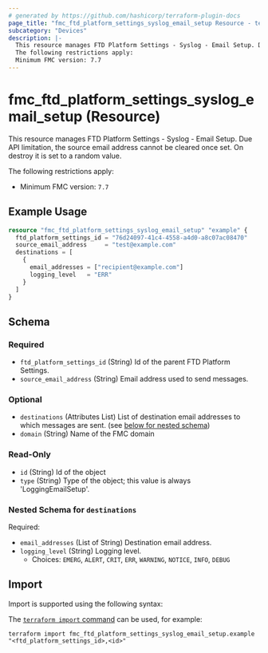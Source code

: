 ```yaml
---
# generated by https://github.com/hashicorp/terraform-plugin-docs
page_title: "fmc_ftd_platform_settings_syslog_email_setup Resource - terraform-provider-fmc"
subcategory: "Devices"
description: |-
  This resource manages FTD Platform Settings - Syslog - Email Setup. Due API limitation, the source email address cannot be cleared once set. On destroy it is set to a random value.
  The following restrictions apply:
  Minimum FMC version: 7.7
---
```


# fmc_ftd_platform_settings_syslog_email_setup (Resource)

This resource manages FTD Platform Settings - Syslog - Email Setup. Due API limitation, the source email address cannot be cleared once set. On destroy it is set to a random value.

The following restrictions apply:
  - Minimum FMC version: `7.7`

## Example Usage

```terraform
resource "fmc_ftd_platform_settings_syslog_email_setup" "example" {
  ftd_platform_settings_id = "76d24097-41c4-4558-a4d0-a8c07ac08470"
  source_email_address     = "test@example.com"
  destinations = [
    {
      email_addresses = ["recipient@example.com"]
      logging_level   = "ERR"
    }
  ]
}
```

<!-- schema generated by tfplugindocs -->
## Schema

### Required

- `ftd_platform_settings_id` (String) Id of the parent FTD Platform Settings.
- `source_email_address` (String) Email address used to send messages.

### Optional

- `destinations` (Attributes List) List of destination email addresses to which messages are sent. (see [below for nested schema](#nestedatt--destinations))
- `domain` (String) Name of the FMC domain

### Read-Only

- `id` (String) Id of the object
- `type` (String) Type of the object; this value is always 'LoggingEmailSetup'.

<a id="nestedatt--destinations"></a>
### Nested Schema for `destinations`

Required:

- `email_addresses` (List of String) Destination email address.
- `logging_level` (String) Logging level.
  - Choices: `EMERG`, `ALERT`, `CRIT`, `ERR`, `WARNING`, `NOTICE`, `INFO`, `DEBUG`

## Import

Import is supported using the following syntax:

The [`terraform import` command](https://developer.hashicorp.com/terraform/cli/commands/import) can be used, for example:

```shell
terraform import fmc_ftd_platform_settings_syslog_email_setup.example "<ftd_platform_settings_id>,<id>"
```
